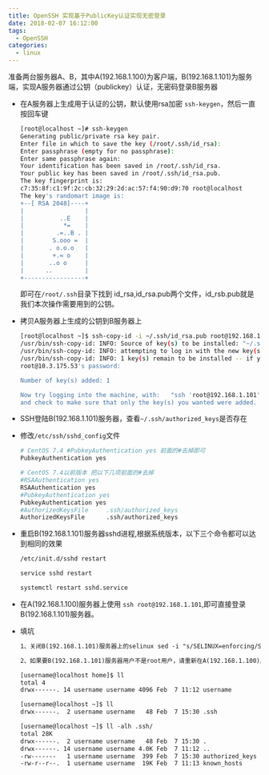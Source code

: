 ```yaml
---
title: OpenSSH 实现基于PublicKey认证实现无密登录
date: 2018-02-07 16:12:00
tags: 
  - OpenSSH 
categories: 
  - linux  
---
```


准备两台服务器A、B，其中A(192.168.1.100)为客户端，B(192.168.1.101)为服务端，实现A服务器通过公钥（publickey）认证，无密码登录B服务器

- 在A服务器上生成用于认证的公钥，默认使用rsa加密 `ssh-keygen`，然后一直按回车键

  ```bash
  [root@localhost ~]# ssh-keygen
  Generating public/private rsa key pair.
  Enter file in which to save the key (/root/.ssh/id_rsa):
  Enter passphrase (empty for no passphrase):
  Enter same passphrase again:
  Your identification has been saved in /root/.ssh/id_rsa.
  Your public key has been saved in /root/.ssh/id_rsa.pub.
  The key fingerprint is:
  c7:35:8f:c1:9f:2c:cb:32:29:2d:ac:57:f4:90:d9:70 root@localhost
  The key's randomart image is:
  +--[ RSA 2048]----+
  |                 |
  |          ..E    |
  |           *=    |
  |         .=..B . |
  |        S.ooo =  |
  |       . o.o.o   |
  |        +.= o    |
  |       ..o o     |
  |      ..         |
  +-----------------+
  ```

  即可在`/root/.ssh`目录下找到 id_rsa,id_rsa.pub两个文件，id_rsb.pub就是我们本次操作需要用到的公钥。

- 拷贝A服务器上生成的公钥到B服务器上

  ```bash
  [root@localhost ~]$ ssh-copy-id -i ~/.ssh/id_rsa.pub root@192.168.1.101
  /usr/bin/ssh-copy-id: INFO: Source of key(s) to be installed: "~/.ssh/id_rsa.pub"
  /usr/bin/ssh-copy-id: INFO: attempting to log in with the new key(s), to filter out any that are already installed
  /usr/bin/ssh-copy-id: INFO: 1 key(s) remain to be installed -- if you are prompted now it is to install the new keys
  root@10.3.175.53's password:

  Number of key(s) added: 1

  Now try logging into the machine, with:   "ssh 'root@192.168.1.101'"
  and check to make sure that only the key(s) you wanted were added.

  ```

- SSH登陆B(192.168.1.101)服务器，查看`~/.ssh/authorized_keys`是否存在

- 修改`/etc/ssh/sshd_config`文件

  ```bash
  # CentOS 7.4 #PubkeyAuthentication yes 前面的#去掉即可
  PubkeyAuthentication yes

  # CentOS 7.4以前版本 把以下几项前面的#去掉
  #RSAAuthentication yes
  RSAAuthentication yes
  #PubkeyAuthentication yes
  PubkeyAuthentication yes
  #AuthorizedKeysFile     .ssh/authorized_keys
  AuthorizedKeysFile      .ssh/authorized_keys

  ```

- 重启B(192.168.1.101)服务器sshd进程,根据系统版本，以下三个命令都可以达到相同的效果

  ```bash
  /etc/init.d/sshd restart

  service sshd restart

  systemctl restart sshd.service

  ```

- 在A(192.168.1.100)服务器上使用 `ssh root@192.168.1.101`,即可直接登录B(192.168.1.101)服务器。

- 填坑

  ```txt
  1、关闭B(192.168.1.101)服务器上的selinux sed -i "s/SELINUX=enforcing/SELINUX=disabled/g" /etc/selinux/config

  2、如果要B(192.168.1.101)服务器用户不是root用户，请重新在A(192.168.1.100)服务器上执行 ssh-copy-id -i ~/.ssh/id_rsa.pub username@192.168.1.101,并且保证该用户的根目录,username/.ssh目录，以及authorized_keys文件的权限同下面一致

  [username@localhost home]$ ll
  total 4
  drwx------. 14 username username 4096 Feb  7 11:12 username

  [username@localhost ~]$ ll
  drwx------.  2 username username   48 Feb  7 15:30 .ssh

  [username@localhost ~]$ ll -alh .ssh/
  total 28K
  drwx------.  2 username username   48 Feb  7 15:30 .
  drwx------. 14 username username 4.0K Feb  7 11:12 ..
  -rw-------   1 username username  399 Feb  7 15:30 authorized_keys
  -rw-r--r--.  1 username username  19K Feb  7 11:13 known_hosts

  ```